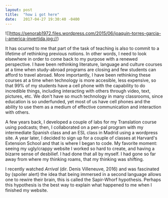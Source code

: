 ```yaml
---
layout: post
title:  "how i got here"
date:   2017-04-27 19:30:40 -0400
---
```


![]https://senorab1972.files.wordpress.com/2015/06/joaquin-torres-garcia-i-america-invertida.jpg://)

It has ocurred to me that part of the task of teaching is also to commit to a lifetime of rethinking previous notions. In other words, I need to look elsewhere in order to come back to my purpose with a renewed perspective. I have been rethinking literature, language and culture courses at a time when study-abroad programs are closing and few students can afford to travel abroad. More importantly, I have been rethinking these courses at a time when technology is more accesible, less expensive, so that 99% of my students have a cell phone with the capability to do incredible things, including interacting with others through video, text, pictures, etc. We don't have so much technology in many classrooms, since education is so underfunded, yet most of us have cell phones and the ability to use them as a medium of effective communication and interaction with others. 

A few years back, I developed a couple of labs for my Translation course using podcasts; then, I collaborated on a pen-pal program with my intermediate Spanish class and an ESL class in Madrid using a wordpress site. A year later, I decided to sign up for a couple of classes at Harvard's Extension School and that is where I began to code. My favorite moment: seeing my ugly/crappy website I worked so hard to create, and having a bizarre sense of desbilief. I had done that all by myself. I had gone so far away from where my thinking roams, that my thinking was shifting. 

I recently watched *Arrival* (dir. Denis Villeneuve, 2016) and was fascinated by (spoiler alert) the idea that being immersed in a second language allows one to rewire their brain, this is called the Sapir-Whorf hypothesis. Perhaps this hypothesis is the best way to explain what happened to me when I finished my website.    



